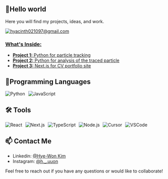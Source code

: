 ## 👋Hello world
Here you will find my projects, ideas, and work.

</div>

<a href="mailto:yeonpmdevelop@gmail.com">
<img src="https://img.shields.io/badge/hyacinth021097p@gmail.com-EA4335?style=for-the-badge&logo=gmail&logoColor=white" alt="hyacinth021097@gmail.com" />

### What's Inside:
- **Project 1:** Python for particle tracking
- **Project 2:** Python for analysis of the traced particle
- **Project 3:** [Next.js for CV portfolio site](https://kimhyewon.vercel.app/)

## 🚀Programming Languages
<div style="display: flex; gap: 10px;">
<img src="https://img.shields.io/badge/Python-3776AB?style=for-the-badge&logo=python&logoColor=white" alt="Python" />
<img src="https://img.shields.io/badge/JavaScript-grey?style=for-the-badge&logo=javascript&logoColor=yellow" alt="JavaScript" />
</div>

## 🛠️ Tools
<div style="display: flex; gap: 10px;">
<img src="https://img.shields.io/badge/React-20232A?style=for-the-badge&logo=react&logoColor=61DAFB" alt="React" />
<img src="https://img.shields.io/badge/Next.js-000000?style=for-the-badge&logo=nextdotjs&logoColor=white" alt="Next.js" />
<img src="https://img.shields.io/badge/TypeScript-007ACC?style=for-the-badge&logo=typescript&logoColor=white" alt="TypeScript" />
<img src="https://img.shields.io/badge/Node.js-339933?style=for-the-badge&logo=nodedotjs&logoColor=white" alt="Node.js" />
<img src="https://img.shields.io/badge/cursor-000000?style=for-the-badge&logo=cursor&logoColor=white" alt="Cursor" />
<img src="https://img.shields.io/badge/VSCode-007ACC?style=for-the-badge&logo=visualstudiocode&logoColor=white" alt="VSCode" />
</div>

## 📫 Contact Me
- Linkedin: [@Hye-Won Kim](https://www.linkedin.com/in/hye-won-kim-a441561ba/)
- Instagram: [@h._.uuon](https://www.instagram.com/h._.uuon/)

Feel free to reach out if you have any questions or would like to collaborate!
